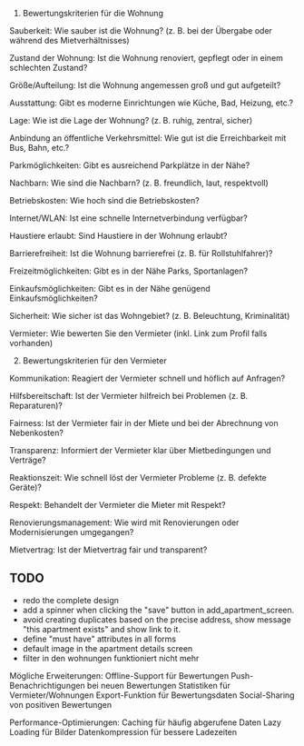 1. Bewertungskriterien für die Wohnung


Sauberkeit: Wie sauber ist die Wohnung? (z. B. bei der Übergabe oder während des Mietverhältnisses)

Zustand der Wohnung: Ist die Wohnung renoviert, gepflegt oder in einem schlechten Zustand?

Größe/Aufteilung: Ist die Wohnung angemessen groß und gut aufgeteilt?

Ausstattung: Gibt es moderne Einrichtungen wie Küche, Bad, Heizung, etc.?

Lage: Wie ist die Lage der Wohnung? (z. B. ruhig, zentral, sicher)

Anbindung an öffentliche Verkehrsmittel: Wie gut ist die Erreichbarkeit mit Bus, Bahn, etc.?

Parkmöglichkeiten: Gibt es ausreichend Parkplätze in der Nähe?

Nachbarn: Wie sind die Nachbarn? (z. B. freundlich, laut, respektvoll)

Betriebskosten: Wie hoch sind die Betriebskosten?

Internet/WLAN: Ist eine schnelle Internetverbindung verfügbar?

Haustiere erlaubt: Sind Haustiere in der Wohnung erlaubt?

Barrierefreiheit: Ist die Wohnung barrierefrei (z. B. für Rollstuhlfahrer)?

Freizeitmöglichkeiten: Gibt es in der Nähe Parks, Sportanlagen?

Einkaufsmöglichkeiten: Gibt es in der Nähe genügend Einkaufsmöglichkeiten?

Sicherheit: Wie sicher ist das Wohngebiet? (z. B. Beleuchtung, Kriminalität)

Vermieter: Wie bewerten Sie den Vermieter (inkl. Link zum Profil falls vorhanden)




2. Bewertungskriterien für den Vermieter


Kommunikation: Reagiert der Vermieter schnell und höflich auf Anfragen?

Hilfsbereitschaft: Ist der Vermieter hilfreich bei Problemen (z. B. Reparaturen)?

Fairness: Ist der Vermieter fair in der Miete und bei der Abrechnung von Nebenkosten?

Transparenz: Informiert der Vermieter klar über Mietbedingungen und Verträge?

Reaktionszeit: Wie schnell löst der Vermieter Probleme (z. B. defekte Geräte)?

Respekt: Behandelt der Vermieter die Mieter mit Respekt?

Renovierungsmanagement: Wie wird mit Renovierungen oder Modernisierungen umgegangen?

Mietvertrag: Ist der Mietvertrag fair und transparent?



## TODO ##

- redo the complete design
- add a spinner when clicking the "save" button in add_apartment_screen.
- avoid creating duplicates based on the precise address, show message "this apartment exists" and show link to it.
- define "must have" attributes in all forms 
- default image in the apartment details screen
- filter in den wohnungen funktioniert nicht mehr



Mögliche Erweiterungen:
Offline-Support für Bewertungen
Push-Benachrichtigungen bei neuen Bewertungen
Statistiken für Vermieter/Wohnungen
Export-Funktion für Bewertungsdaten
Social-Sharing von positiven Bewertungen


Performance-Optimierungen:
Caching für häufig abgerufene Daten
Lazy Loading für Bilder
Datenkompression für bessere Ladezeiten
